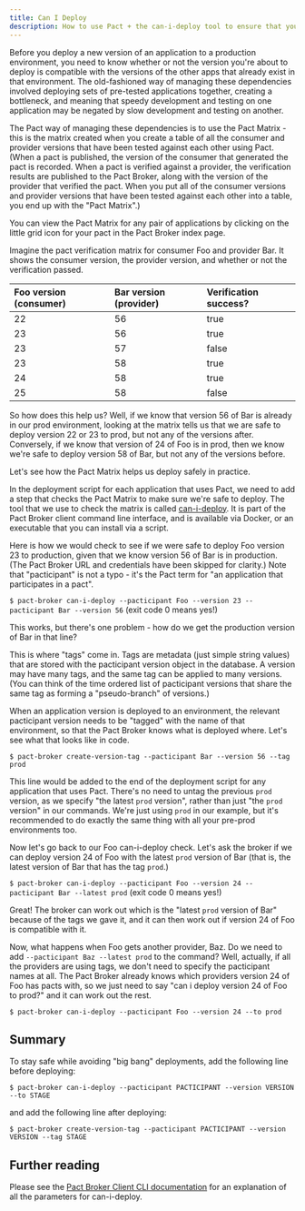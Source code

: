 ```yaml
---
title: Can I Deploy
description: How to use Pact + the can-i-deploy tool to ensure that you are safe to deploy your application.
---
```



Before you deploy a new version of an application to a production environment, you need to know whether or not the version you're about to deploy is compatible with the versions of the other apps that already exist in that environment. The old-fashioned way of managing these dependencies involved deploying sets of pre-tested applications together, creating a bottleneck, and meaning that speedy development and testing on one application may be negated by slow development and testing on another.

The Pact way of managing these dependencies is to use the Pact Matrix - this is the matrix created when you create a table of all the consumer and provider versions that have been tested against each other using Pact. \(When a pact is published, the version of the consumer that generated the pact is recorded. When a pact is verified against a provider, the verification results are published to the Pact Broker, along with the version of the provider that verified the pact. When you put all of the consumer versions and provider versions that have been tested against each other into a table, you end up with the "Pact Matrix".\)

You can view the Pact Matrix for any pair of applications by clicking on the little grid icon for your pact in the Pact Broker index page.

Imagine the pact verification matrix for consumer Foo and provider Bar. It shows the consumer version, the provider version, and whether or not the verification passed.

| Foo version \(consumer\) | Bar version \(provider\) | Verification success? |
| :--- | :--- | :--- |
| 22 | 56 | true |
| 23 | 56 | true |
| 23 | 57 | false |
| 23 | 58 | true |
| 24 | 58 | true |
| 25 | 58 | false |

So how does this help us? Well, if we know that version 56 of Bar is already in our prod environment, looking at the matrix tells us that we are safe to deploy version 22 or 23 to prod, but not any of the versions after. Conversely, if we know that version of 24 of Foo is in prod, then we know we're safe to deploy version 58 of Bar, but not any of the versions before.

Let's see how the Pact Matrix helps us deploy safely in practice.

In the deployment script for each application that uses Pact, we need to add a step that checks the Pact Matrix to make sure we're safe to deploy. The tool that we use to check the matrix is called [can-i-deploy](https://github.com/pact-foundation/pact_broker-client#can-i-deploy). It is part of the Pact Broker client command line interface, and is available via Docker, or an executable that you can install via a script.

Here is how we would check to see if we were safe to deploy Foo version 23 to production, given that we know version 56 of Bar is in production. \(The Pact Broker URL and credentials have been skipped for clarity.\) Note that "pacticipant" is not a typo - it's the Pact term for "an application that participates in a pact".

`$ pact-broker can-i-deploy --pacticipant Foo --version 23 --pacticipant Bar --version 56` \(exit code 0 means yes!\)

This works, but there's one problem - how do we get the production version of Bar in that line?

This is where "tags" come in. Tags are metadata \(just simple string values\) that are stored with the pacticipant version object in the database. A version may have many tags, and the same tag can be applied to many versions. \(You can think of the time ordered list of pacticipant versions that share the same tag as forming a "pseudo-branch" of versions.\)

When an application version is deployed to an environment, the relevant pacticipant version needs to be "tagged" with the name of that environment, so that the Pact Broker knows what is deployed where. Let's see what that looks like in code.

`$ pact-broker create-version-tag --pacticipant Bar --version 56 --tag prod`

This line would be added to the end of the deployment script for any application that uses Pact. There's no need to untag the previous `prod` version, as we specify "the latest `prod` version", rather than just "the `prod` version" in our commands. We're just using `prod` in our example, but it's recommended to do exactly the same thing with all your pre-prod environments too.

Now let's go back to our Foo can-i-deploy check. Let's ask the broker if we can deploy version 24 of Foo with the latest `prod` version of Bar \(that is, the latest version of Bar that has the tag `prod`.\)

`$ pact-broker can-i-deploy --pacticipant Foo --version 24 --pacticipant Bar --latest prod` \(exit code 0 means yes!\)

Great! The broker can work out which is the "latest `prod` version of Bar" because of the tags we gave it, and it can then work out if version 24 of Foo is compatible with it.

Now, what happens when Foo gets another provider, Baz. Do we need to add `--pacticipant Baz --latest prod` to the command? Well, actually, if all the providers are using tags, we don't need to specify the pacticipant names at all. The Pact Broker already knows which providers version 24 of Foo has pacts with, so we just need to say "can i deploy version 24 of Foo to prod?" and it can work out the rest.

`$ pact-broker can-i-deploy --pacticipant Foo --version 24 --to prod`

## Summary

To stay safe while avoiding "big bang" deployments, add the following line before deploying:

`$ pact-broker can-i-deploy --pacticipant PACTICIPANT --version VERSION --to STAGE`

and add the following line after deploying:

`$ pact-broker create-version-tag --pacticipant PACTICIPANT --version VERSION --tag STAGE`

## Further reading

Please see the [Pact Broker Client CLI documentation](https://github.com/pact-foundation/pact_broker-client#can-i-deploy) for an explanation of all the parameters for can-i-deploy.
